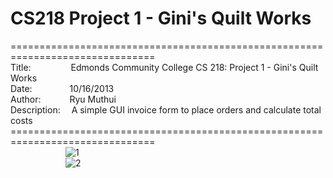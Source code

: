 # CS218 Project 1 - Gini's Quilt Works
===============================================================================<br>
Title:&emsp;&emsp;&emsp;&emsp;&nbsp;
Edmonds Community College CS 218: Project 1 - Gini's Quilt Works<br>
Date:&emsp;&emsp;&emsp;&emsp;
10/16/2013<br>
Author:&emsp;&emsp;&emsp;
Ryu Muthui<br>
Description:&emsp;
A simple GUI invoice form to place orders and calculate total costs<br>
===============================================================================<br>
&emsp;&emsp;&emsp;&emsp;&emsp;&emsp;
![1](https://cloud.githubusercontent.com/assets/10789046/24258501/3d887738-0fab-11e7-9746-b39b8145ec3e.jpg)<br>
&emsp;&emsp;&emsp;&emsp;&emsp;&emsp;
![2](https://cloud.githubusercontent.com/assets/10789046/24258504/3f4b10a8-0fab-11e7-8f51-43166d302bb8.jpg)<br>
